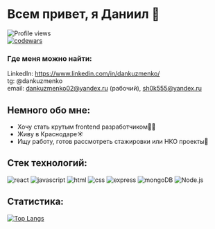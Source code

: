 # **Всем привет, я Даниил** 🍕

![Profile views](https://gpvc.arturio.dev/DanyKuzmenko)  
[![codewars](https://www.codewars.com/users/Daniil%20Kuzmenko/badges/micro)](https://www.codewars.com/users/Daniil%20Kuzmenko)

### **Где меня можно найти:**
LinkedIn: https://www.linkedin.com/in/dankuzmenko/  
tg: @dankuzmenko  
email: dankuzmenko02@yandex.ru (рабочий), sh0k555@yandex.ru  

## **Немного обо мне:**
* Хочу стать крутым frontend разработчиком👨‍💻
* Живу в Краснодаре☀️
* Ищу работу, готов рассмотреть стажировки или НКО проекты🙂

## **Стек технологий:**
![react](https://img.shields.io/badge/React-20232A?style=for-the-badge&logo=react&logoColor=61DAFB)
![javascript](https://img.shields.io/badge/JavaScript-323330?style=for-the-badge&logo=javascript&logoColor=F7DF1E)
![html](https://img.shields.io/badge/HTML5-E34F26?style=for-the-badge&logo=html5&logoColor=white)
![css](https://img.shields.io/badge/CSS3-1572B6?style=for-the-badge&logo=css3&logoColor=white)
![express](https://img.shields.io/badge/Express.js-000000?style=for-the-badge&logo=express&logoColor=white)
![mongoDB](https://img.shields.io/badge/MongoDB-4EA94B?style=for-the-badge&logo=mongodb&logoColor=white)
![Node.js](https://img.shields.io/badge/Node.js-339933?style=for-the-badge&logo=nodedotjs&logoColor=white)

## **Статистика:**
[![Top Langs](https://github-readme-stats.vercel.app/api/top-langs/?username=DanyKuzmenko&layout=compact)](https://github.com/anuraghazra/github-readme-stats)
